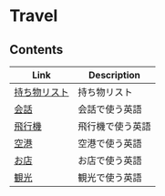 # Travel


## Contents
| Link | Description |
| --- | --- |
| [持ち物リスト](inventory.md) | 持ち物リスト     |
| [会話](conversation.md)      | 会話で使う英語   |
| [飛行機](airplain.md)        | 飛行機で使う英語 |
| [空港](airport.md)           | 空港で使う英語   |
| [お店](shop.md)              | お店で使う英語   |
| [観光](sightseeing.md)       | 観光で使う英語   |
